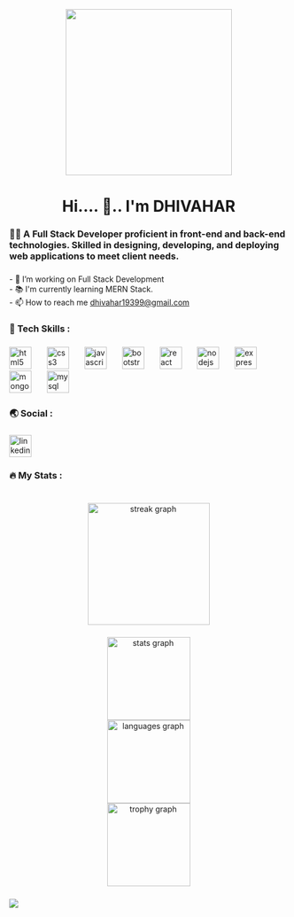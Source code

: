 <div align="center">
  <img height="300" src="https://res.cloudinary.com/practicaldev/image/fetch/s--V0ekZaVJ--/c_imagga_scale,f_auto,fl_progressive,h_900,q_auto,w_1600/https://thepracticaldev.s3.amazonaws.com/i/h68x0up43hmknl5tjcww.jpg"  />
</div>

###

<h1 align="center">Hi.... 👋.. I'm  DHIVAHAR </h1>

###

<h3 align="left">👩‍💻  A Full Stack Developer proficient in front-end and back-end technologies. Skilled in designing, developing, and deploying web applications to meet client needs.</h3>

###

<p align="left">- 🔭 I’m working  on Full Stack Development<br>- 📚 I'm currently learning MERN Stack.<br>- 📫 How to reach me <a href="[dhivahar19399@gmail.com](https://mail.google.com/mail/u/0/#inbox)">dhivahar19399@gmail.com</a></p>

###

<h3 align="left">🤖 Tech Skills :</h3>

###

<div align="left">
  <img src="https://cdn.jsdelivr.net/gh/devicons/devicon/icons/html5/html5-original.svg" height="40" alt="html5 logo"  />
  <img width="20" />
  <img src="https://cdn.jsdelivr.net/gh/devicons/devicon/icons/css3/css3-original.svg" height="40" alt="css3 logo"  />
  <img width="20" />
  <img src="https://skillicons.dev/icons?i=js" height="40" alt="javascript logo"  />
  <img width="20" />
  <img src="https://cdn.jsdelivr.net/gh/devicons/devicon/icons/bootstrap/bootstrap-original.svg" height="40" alt="bootstrap logo"  />
  <img width="20" />
  <img src="https://cdn.simpleicons.org/react/61DAFB" height="40" alt="react logo"  />
  <img width="20" />
  <img src="https://cdn.simpleicons.org/nodedotjs/339933" height="40" alt="nodejs logo"  />
  <img width="20" />
  <img src="https://skillicons.dev/icons?i=express" height="40" alt="express logo"  />
  <img width="20" />
  <img src="https://skillicons.dev/icons?i=mongodb" height="40" alt="mongodb logo"  />
  <img width="20" />
  <img src="https://skillicons.dev/icons?i=mysql" height="40" alt="mysql logo"  />
</div>

###

<h3 align="left">🌏 Social :</h3>

###

<div align="left">
  <a href="www.linkedin.com/in/dhivahar-j-300856194" target="_blank">
    <img src="https://img.shields.io/static/v1?message=LinkedIn&logo=linkedin&label=&color=0077B5&logoColor=white&labelColor=&style=for-the-badge" height="40" alt="linkedin logo"  />
  </a>
</div>

###



###

<h3 align="left">🔥   My Stats :</h3>

###

<br clear="both">

<div align="center">
  <img src="https://streak-stats.demolab.com?user=dhivaharjey&locale=en&mode=daily&theme=dark&hide_border=false&border_radius=5&order=3" height="220" alt="streak graph"  />
</div>

###

<div align="center">
  <img src="https://github-readme-stats.vercel.app/api?username=dhivaharjey&hide_title=false&hide_rank=false&show_icons=true&include_all_commits=true&count_private=true&disable_animations=false&theme=dracula&locale=en&hide_border=false&order=1" height="150" alt="stats graph" /> <br>
  <img src="https://github-readme-stats.vercel.app/api/top-langs?username=dhivaharjey&locale=en&hide_title=false&layout=compact&card_width=320&langs_count=5&theme=dracula&hide_border=false&order=2" height="150" alt="languages graph" /> <br>
<!--   <img src="https://streak-stats.demolab.com?user=dhivaharjey&locale=en&mode=daily&theme=dracula&hide_border=false&border_radius=5&order=3" height="150" alt="streak graph" /> <br> -->
  <img src="https://github-profile-trophy.vercel.app?username=dhivaharjey&theme=radical&column=-1&row=1&margin-w=8&margin-h=8&no-bg=false&no-frame=true&order=4" height="150" alt="trophy graph"  />
</div>

###
<div align="left">
  <img src="https://visitor-badge.laobi.icu/badge?page_id=dhivaharjey.dhivaharjey&left_color=aqua&right_color=cadetblue"  />
</div>
